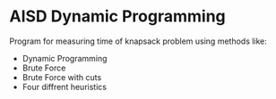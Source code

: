 # AISD Dynamic Programming
Program for measuring time of knapsack problem using methods like:
- Dynamic Programming
- Brute Force
- Brute Force with cuts
- Four diffrent heuristics
